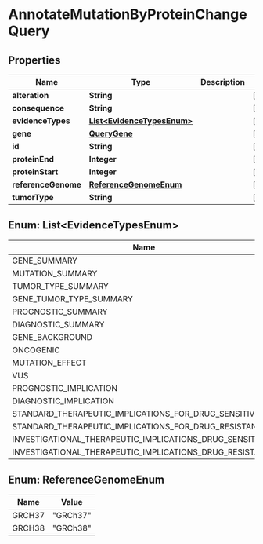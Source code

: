 

# AnnotateMutationByProteinChangeQuery


## Properties

| Name | Type | Description | Notes |
|------------ | ------------- | ------------- | -------------|
|**alteration** | **String** |  |  [optional] |
|**consequence** | **String** |  |  [optional] |
|**evidenceTypes** | [**List&lt;EvidenceTypesEnum&gt;**](#List&lt;EvidenceTypesEnum&gt;) |  |  [optional] |
|**gene** | [**QueryGene**](QueryGene.md) |  |  [optional] |
|**id** | **String** |  |  [optional] |
|**proteinEnd** | **Integer** |  |  [optional] |
|**proteinStart** | **Integer** |  |  [optional] |
|**referenceGenome** | [**ReferenceGenomeEnum**](#ReferenceGenomeEnum) |  |  [optional] |
|**tumorType** | **String** |  |  [optional] |



## Enum: List&lt;EvidenceTypesEnum&gt;

| Name | Value |
|---- | -----|
| GENE_SUMMARY | &quot;GENE_SUMMARY&quot; |
| MUTATION_SUMMARY | &quot;MUTATION_SUMMARY&quot; |
| TUMOR_TYPE_SUMMARY | &quot;TUMOR_TYPE_SUMMARY&quot; |
| GENE_TUMOR_TYPE_SUMMARY | &quot;GENE_TUMOR_TYPE_SUMMARY&quot; |
| PROGNOSTIC_SUMMARY | &quot;PROGNOSTIC_SUMMARY&quot; |
| DIAGNOSTIC_SUMMARY | &quot;DIAGNOSTIC_SUMMARY&quot; |
| GENE_BACKGROUND | &quot;GENE_BACKGROUND&quot; |
| ONCOGENIC | &quot;ONCOGENIC&quot; |
| MUTATION_EFFECT | &quot;MUTATION_EFFECT&quot; |
| VUS | &quot;VUS&quot; |
| PROGNOSTIC_IMPLICATION | &quot;PROGNOSTIC_IMPLICATION&quot; |
| DIAGNOSTIC_IMPLICATION | &quot;DIAGNOSTIC_IMPLICATION&quot; |
| STANDARD_THERAPEUTIC_IMPLICATIONS_FOR_DRUG_SENSITIVITY | &quot;STANDARD_THERAPEUTIC_IMPLICATIONS_FOR_DRUG_SENSITIVITY&quot; |
| STANDARD_THERAPEUTIC_IMPLICATIONS_FOR_DRUG_RESISTANCE | &quot;STANDARD_THERAPEUTIC_IMPLICATIONS_FOR_DRUG_RESISTANCE&quot; |
| INVESTIGATIONAL_THERAPEUTIC_IMPLICATIONS_DRUG_SENSITIVITY | &quot;INVESTIGATIONAL_THERAPEUTIC_IMPLICATIONS_DRUG_SENSITIVITY&quot; |
| INVESTIGATIONAL_THERAPEUTIC_IMPLICATIONS_DRUG_RESISTANCE | &quot;INVESTIGATIONAL_THERAPEUTIC_IMPLICATIONS_DRUG_RESISTANCE&quot; |



## Enum: ReferenceGenomeEnum

| Name | Value |
|---- | -----|
| GRCH37 | &quot;GRCh37&quot; |
| GRCH38 | &quot;GRCh38&quot; |



